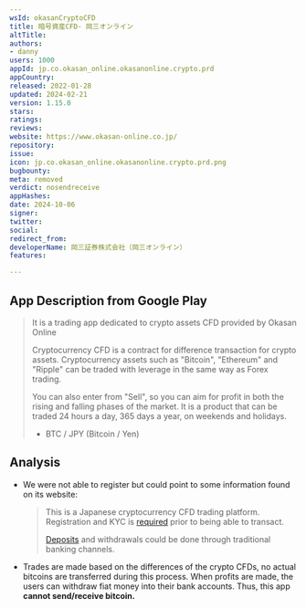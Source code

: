 ```yaml
---
wsId: okasanCryptoCFD
title: 暗号資産CFD‐ 岡三オンライン
altTitle: 
authors:
- danny
users: 1000
appId: jp.co.okasan_online.okasanonline.crypto.prd
appCountry: 
released: 2022-01-28
updated: 2024-02-21
version: 1.15.0
stars: 
ratings: 
reviews: 
website: https://www.okasan-online.co.jp/
repository: 
issue: 
icon: jp.co.okasan_online.okasanonline.crypto.prd.png
bugbounty: 
meta: removed
verdict: nosendreceive
appHashes: 
date: 2024-10-06
signer: 
twitter: 
social: 
redirect_from: 
developerName: 岡三証券株式会社（岡三オンライン）
features: 

---
```


## App Description from Google Play

  > It is a trading app dedicated to crypto assets CFD provided by Okasan Online
  > 
  > Cryptocurrency CFD is a contract for difference transaction for crypto assets. Cryptocurrency assets such as "Bitcoin", "Ethereum" and "Ripple" can be traded with leverage in the same way as Forex trading.
  >
  > You can also enter from "Sell", so you can aim for profit in both the rising and falling phases of the market. It is a product that can be traded 24 hours a day, 365 days a year, on weekends and holidays.
  > 
  > - BTC / JPY (Bitcoin / Yen)

## Analysis 

- We were not able to register but could point to some information found on its website:
  > This is a Japanese cryptocurrency CFD trading platform. Registration and KYC is [required](https://www.okasan-online.co.jp/crypto/products/firststep.html) prior to being able to transact. 
  >
  > [Deposits](https://www.okasan-online.co.jp/jp/stock/beginner/study01-15.html) and withdrawals could be done through traditional banking channels.

- Trades are made based on the differences of the crypto CFDs, no actual bitcoins are transferred during this process. When profits are made, the users can withdraw fiat money into their bank accounts. Thus, this app **cannot send/receive bitcoin.**
